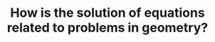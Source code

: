 ---
id: E2
title: How is the solution of equations related to problems in geometry?
dependencies: 
    - E1
    - G2
keyQuestions:
    - What is the equation of a straight line?
    - What is the equation of a parabola?
    - What is the equation of a circle?
    - How is the process of solving simultaneous equations related to geometry?
    - Can we find the points of intersection of geometrical objects by considering their equations?

---